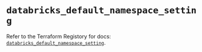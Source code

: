 # `databricks_default_namespace_setting`

Refer to the Terraform Registory for docs: [`databricks_default_namespace_setting`](https://registry.terraform.io/providers/databricks/databricks/1.33.0/docs/resources/default_namespace_setting).
